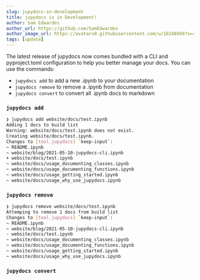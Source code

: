 ```yaml
---
slug: jupydocs-in-development
title: jupydocs is in Development!
author: Sam Edwardes
author_url: https://github.com/SamEdwardes
author_image_url: https://avatars0.githubusercontent.com/u/18248949?s=400&u=78ed90a2387c7f44831687d50fbc467b802b6e39&v=4
tags: [update]
---
```

The latest release of jupydocs now comes bundled with a CLI and pyproject.toml configuration to help you better manage your docs. You can use the commands:

- `jupydocs add` to add a new .ipynb to your documentation
- `jupydocs remove` to remove a .ipynb from documentation
- `jupydocs convert` to convert all .ipynb docs to markdown

### `jupydocs add`

```bash
❯ jupydocs add website/docs/test.ipynb
Adding 1 docs to build list
Warning: website/docs/test.ipynb does not exist. 
Creating website/docs/test.ipynb.
Changes to [tool.jupydocs] `keep-input`:
~ README.ipynb
~ website/blog/2021-05-10-jupydocs-cli.ipynb
+ website/docs/test.ipynb
~ website/docs/usage_documenting_classes.ipynb
~ website/docs/usage_documenting_functions.ipynb
~ website/docs/usage_getting_started.ipynb
~ website/docs/usage_why_use_jupydocs.ipynb
```

### `jupydocs remove`

```bash
❯ jupydocs remove website/docs/test.ipynb 
Attemping to remove 1 docs from build list
Changes to [tool.jupydocs] `keep-input`:
~ README.ipynb
~ website/blog/2021-05-10-jupydocs-cli.ipynb
- website/docs/test.ipynb
~ website/docs/usage_documenting_classes.ipynb
~ website/docs/usage_documenting_functions.ipynb
~ website/docs/usage_getting_started.ipynb
~ website/docs/usage_why_use_jupydocs.ipynb
```

### `jupydocs convert`




```python

```
